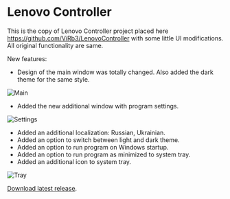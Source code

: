# Lenovo Controller

This is the copy of Lenovo Controller project placed here https://github.com/ViRb3/LenovoController with some little UI modifications.
All original functionality are same. 

New features:
- Design of the main window was totally changed. Also added the dark theme for the same style.

![Main](https://github.com/S0RBEX/LenovoController/blob/main/Main.png)

- Added the new additional window with program settings.

![Settings](https://github.com/S0RBEX/LenovoController/blob/main/Settings.png)

- Added an additional localization: Russian, Ukrainian.
- Added an option to switch between light and dark theme.
- Added an option to run program on Windows startup.
- Added an option to run program as minimized to system tray.
- Added an additional icon to system tray.

![Tray](https://github.com/S0RBEX/LenovoController/blob/main/Tray.png)

[Download latest release](https://github.com/S0RBEX/LenovoController/releases/latest).
